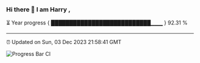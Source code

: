 ### Hi there 👋 I am Harry , 

⏳ Year progress { ███████████████████████████▁▁▁ } 92.31 %

---

⏰ Updated on Sun, 03 Dec 2023 21:58:41 GMT

![Progress Bar CI](https://github.com/duykhang68/duykhang68/workflows/Progress%20Bar%20CI/badge.svg)
